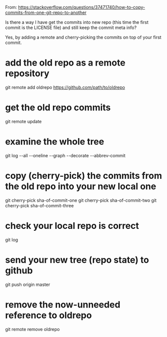 
From: https://stackoverflow.com/questions/37471740/how-to-copy-commits-from-one-git-repo-to-another

Is there a way I have get the commits into new repo (this time the first commit is the LICENSE file) and still keep the commit meta info?

Yes, by adding a remote and cherry-picking the commits on top of your first commit.

# add the old repo as a remote repository 
git remote add oldrepo https://github.com/path/to/oldrepo

# get the old repo commits
git remote update

# examine the whole tree
git log --all --oneline --graph --decorate --abbrev-commit

# copy (cherry-pick) the commits from the old repo into your new local one
git cherry-pick sha-of-commit-one
git cherry-pick sha-of-commit-two
git cherry-pick sha-of-commit-three

# check your local repo is correct
git log

# send your new tree (repo state) to github
git push origin master

# remove the now-unneeded reference to oldrepo
git remote remove oldrepo
